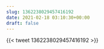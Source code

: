 ```yaml
---
slug: 1362238029457416192
date: 2021-02-18 03:10:30+00:00
draft: false
---
```


{{< tweet 1362238029457416192 >}}

